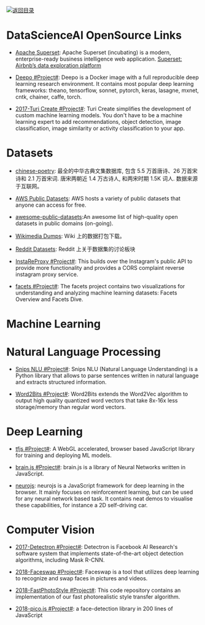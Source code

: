 [![返回目录](https://user-images.githubusercontent.com/5803001/38079637-ff0abcf0-3371-11e8-9b76-ad651620afc7.jpg)](https://github.com/wxyyxc1992/Awesome-Links)

# DataScienceAI OpenSource Links

* [Apache Superset](https://github.com/apache/incubator-superset): Apache Superset (incubating) is a modern, enterprise-ready business intelligence web application. [Superset: Airbnb’s data exploration platform](https://parg.co/bIh)

- [Deepo #Project#](https://github.com/ufoym/deepo): Deepo is a Docker image with a full reproducible deep learning research environment. It contains most popular deep learning frameworks: theano, tensorflow, sonnet, pytorch, keras, lasagne, mxnet, cntk, chainer, caffe, torch.

- [2017-Turi Create #Project#](https://github.com/apple/turicreate): Turi Create simplifies the development of custom machine learning models. You don't have to be a machine learning expert to add recommendations, object detection, image classification, image similarity or activity classification to your app.

# Datasets

* [chinese-poetry](https://github.com/chinese-poetry/chinese-poetry): 最全的中华古典文集数据库, 包含 5.5 万首唐诗、26 万首宋诗和 2.1 万首宋词. 唐宋两朝近 1.4 万古诗人, 和两宋时期 1.5K 词人. 数据来源于互联网。

* [AWS Public Datasets](https://aws.amazon.com/public-datasets/): AWS hosts a variety of public datasets that anyone can access for free.

* [awesome-public-datasets](https://github.com/caesar0301/awesome-public-datasets):An awesome list of high-quality open datasets in public domains (on-going).

* [Wikimedia Dumps](https://dumps.wikimedia.org): Wiki 上的数据打包下载。

* [Reddit Datasets](https://www.reddit.com/r/datasets/): Reddit 上关于数据集的讨论板块

* [InstaReProxy #Project#](https://github.com/whizzzkid/instagram-proxy-api): This builds over the Instagram's public API to provide more functionality and provides a CORS complaint reverse instagram proxy service.

- [facets #Project#](https://github.com/PAIR-code/facets): The facets project contains two visualizations for understanding and analyzing machine learning datasets: Facets Overview and Facets Dive.

# Machine Learning

# Natural Language Processing

* [Snips NLU #Project#](https://github.com/snipsco/snips-nlu): Snips NLU (Natural Language Understanding) is a Python library that allows to parse sentences written in natural language and extracts structured information.

- [Word2Bits #Project#](https://github.com/agnusmaximus/Word2Bits): Word2Bits extends the Word2Vec algorithm to output high quality quantized word vectors that take 8x-16x less storage/memory than regular word vectors.

# Deep Learning

* [tfjs #Project#](https://github.com/tensorflow/tfjs): A WebGL accelerated, browser based JavaScript library for training and deploying ML models.

* [brain.js #Project#](https://github.com/BrainJS/brain.js): brain.js is a library of Neural Networks written in JavaScript.

* [neurojs](https://github.com/janhuenermann/neurojs): neurojs is a JavaScript framework for deep learning in the browser. It mainly focuses on reinforcement learning, but can be used for any neural network based task. It contains neat demos to visualise these capabilities, for instance a 2D self-driving car.

# Computer Vision

* [2017-Detectron #Project#](https://github.com/facebookresearch/Detectron): Detectron is Facebook AI Research's software system that implements state-of-the-art object detection algorithms, including Mask R-CNN.

* [2018-Faceswap #Project#](https://github.com/deepfakes/faceswap): Faceswap is a tool that utilizes deep learning to recognize and swap faces in pictures and videos.

* [2018-FastPhotoStyle #Project#](https://github.com/NVIDIA/FastPhotoStyle): This code repository contains an implementation of our fast photorealistic style transfer algorithm.

* [2018-pico.js #Project#](https://github.com/tehnokv/picojs): a face-detection library in 200 lines of JavaScript
